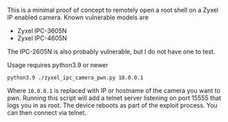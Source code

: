 This is a minimal proof of concept to remotely open a root shell on a Zyxel IP enabled camera. Known vulnerable models are

* Zyxel IPC-3605N
* Zyxel IPC-4605N

The IPC-2605N is also probably vulnerable, but I do not have one to test.

Usage requires python3.9 or newer

```
python3.9 ./zyxel_ipc_camera_pwn.py 10.0.0.1
```

Where `10.0.0.1` is replaced with IP or hostname of the camera you want to pwn. Running this script will add a telnet server listening on port 15555
that logs you in as root. The device reboots as part of the exploit process. You can then connect via telnet.
